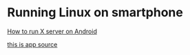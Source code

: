 # Running Linux on smartphone

[How to run X server on Android](https://klipper.discourse.group/t/how-to-klipperscreen-on-android-smart-phones/1196/16?page=3)

[this is app source](https://github.com/mattkwan-zz/android-xserver/tree/master)
